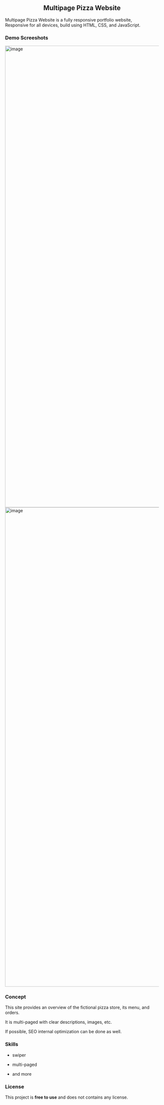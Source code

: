 

  <h2 align="center">Multipage Pizza Website</h2>

 Multipage Pizza Website is a fully responsive portfolio website, <br />Responsive for all devices, build using HTML, CSS, and JavaScript.

 
### Demo Screeshots

<img width="1510" alt="image" src="https://github.com/mafucha2731/portfolio/assets/97386444/a68095f3-0b19-49f1-bf6a-18b5673976a9">

<img width="1568" alt="image" src="https://github.com/mafucha2731/portfolio/assets/97386444/9b7a7063-d01e-43f7-b2b3-cab8f20a547b">


### Concept

This site provides an overview of the fictional pizza store, its menu, and orders.

It is multi-paged with clear descriptions, images, etc.

If possible, SEO internal optimization can be done as well.

### Skills

- swiper

- multi-paged

- and more

### License

This project is **free to use** and does not contains any license.












